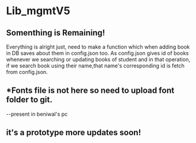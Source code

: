 # Lib_mgmtV5

<h2>Somenthing is Remaining!</h2>
Everything is alright just,  need to make a function which when adding book in DB saves about them 
in config.json too. As config.json gives id of books whenever we searching or updating books of student and
in that operation, if we search book using their name,that name's corresponding id is fetch from config.json.
<span><h2>*Fonts file is not here so need to upload font folder to git. </h2>--present in beniwal's pc</span>
<h2>it's a prototype more updates soon!</h2>
